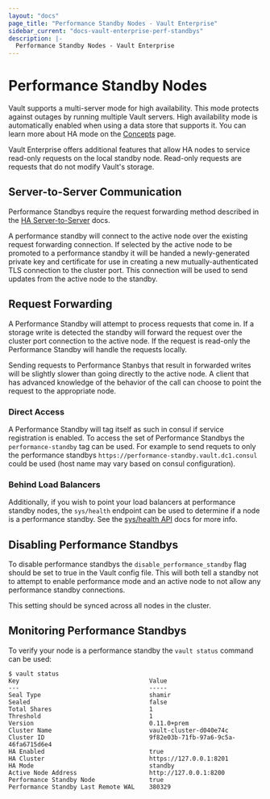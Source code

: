 ```yaml
---
layout: "docs"
page_title: "Performance Standby Nodes - Vault Enterprise"
sidebar_current: "docs-vault-enterprise-perf-standbys"
description: |-
  Performance Standby Nodes - Vault Enterprise
---
```


# Performance Standby Nodes 

Vault supports a multi-server mode for high availability. This mode protects
against outages by running multiple Vault servers. High availability mode
is automatically enabled when using a data store that supports it. You can 
learn more about HA mode on the [Concepts](/docs/concepts/ha.html) page.

Vault Enterprise offers additional features that allow HA nodes to service
read-only requests on the local standby node. Read-only requests are requests
that do not modify Vault's storage. 

## Server-to-Server Communication

Performance Standbys require the request forwarding method described in the [HA
Server-to-Server](/docs/concepts/ha.html#server-to-server-communication) docs.

A performance standby will connect to the active node over the existing request
forwarding connection. If selected by the active node to be promoted to a
performance standby it will be handed a newly-generated private key and certificate
for use in creating a new mutually-authenticated TLS connection to the cluster
port. This connection will be used to send updates from the active node to the
standby.

## Request Forwarding

A Performance Standby will attempt to process requests that come in. If a
storage write is detected the standby will forward the request over the cluster
port connection to the active node. If the request is read-only the Performance
Standby will handle the requests locally.

Sending requests to Performance Stanbys that result in forwarded writes will be
slightly slower than going directly to the active node. A client that has
advanced knowledge of the behavior of the call can choose to point the request
to the appropriate node.

### Direct Access

A Performance Standby will tag itself as such in consul if service registration
is enabled. To access the set of Performance Standbys the `performance-standby`
tag can be used. For example to send requets to only the performance standbys
`https://performance-standby.vault.dc1.consul` could be used (host name may vary
based on consul configuration).

### Behind Load Balancers

Additionally, if you wish to point your load balancers at performance standby
nodes, the `sys/health` endpoint can be used to determine if a node is a
performance standby. See the [sys/health API](/api/system/health.html) docs for
more info.

## Disabling Performance Standbys

To disable performance standbys the `disable_performance_standby` flag should be
set to true in the Vault config file. This will both tell a standby not to
attempt to enable performance mode and an active node to not allow any
performance standby connections.

This setting should be synced across all nodes in the cluster.

## Monitoring Performance Standbys

To verify your node is a performance standby the `vault status` command can be
used:

```
$ vault status
Key                                    Value
---                                    -----
Seal Type                              shamir
Sealed                                 false
Total Shares                           1
Threshold                              1
Version                                0.11.0+prem
Cluster Name                           vault-cluster-d040e74c
Cluster ID                             9f82e03b-71fb-97a6-9c5a-46fa6715d6e4
HA Enabled                             true
HA Cluster                             https://127.0.0.1:8201
HA Mode                                standby
Active Node Address                    http://127.0.0.1:8200
Performance Standby Node               true
Performance Standby Last Remote WAL    380329
```
